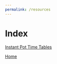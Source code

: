 ```yaml
---
permalink: /resources
---
```

# Index

[Instant Pot Time Tables](/resources/instant-pot-time-tables)

[Home](https://thomasjbarrett82.github.io)
